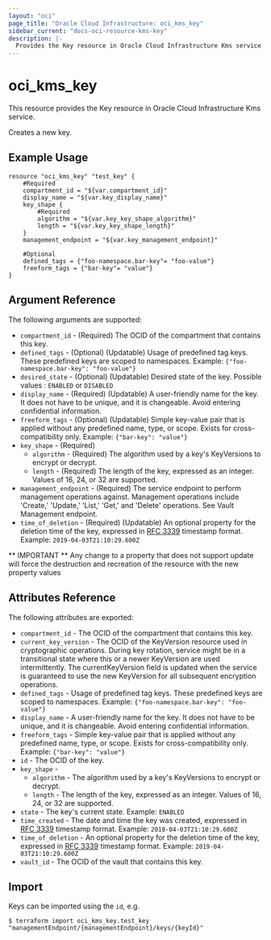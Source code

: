 ```yaml
---
layout: "oci"
page_title: "Oracle Cloud Infrastructure: oci_kms_key"
sidebar_current: "docs-oci-resource-kms-key"
description: |-
  Provides the Key resource in Oracle Cloud Infrastructure Kms service
---
```


# oci_kms_key
This resource provides the Key resource in Oracle Cloud Infrastructure Kms service.

Creates a new key.

## Example Usage

```hcl
resource "oci_kms_key" "test_key" {
	#Required
	compartment_id = "${var.compartment_id}"
	display_name = "${var.key_display_name}"
	key_shape {
		#Required
		algorithm = "${var.key_key_shape_algorithm}"
		length = "${var.key_key_shape_length}"
	}
	management_endpoint = "${var.key_management_endpoint}"

	#Optional
	defined_tags = {"foo-namespace.bar-key"= "foo-value"}
	freeform_tags = {"bar-key"= "value"}
}
```

## Argument Reference

The following arguments are supported:

* `compartment_id` - (Required) The OCID of the compartment that contains this key.
* `defined_tags` - (Optional) (Updatable) Usage of predefined tag keys. These predefined keys are scoped to namespaces. Example: `{"foo-namespace.bar-key": "foo-value"}` 
* `desired_state` - (Optional) (Updatable) Desired state of the key. Possible values : `ENABLED` or `DISABLED`
* `display_name` - (Required) (Updatable) A user-friendly name for the key. It does not have to be unique, and it is changeable. Avoid entering confidential information. 
* `freeform_tags` - (Optional) (Updatable) Simple key-value pair that is applied without any predefined name, type, or scope. Exists for cross-compatibility only. Example: `{"bar-key": "value"}` 
* `key_shape` - (Required) 
	* `algorithm` - (Required) The algorithm used by a key's KeyVersions to encrypt or decrypt.
	* `length` - (Required) The length of the key, expressed as an integer. Values of 16, 24, or 32 are supported. 
* `management_endpoint` - (Required) The service endpoint to perform management operations against. Management operations include 'Create,' 'Update,' 'List,' 'Get,' and 'Delete' operations. See Vault Management endpoint.
* `time_of_deletion` - (Required) (Updatable) An optional property for the deletion time of the key, expressed in [RFC 3339](https://tools.ietf.org/html/rfc3339) timestamp format. Example: `2019-04-03T21:10:29.600Z`


** IMPORTANT **
Any change to a property that does not support update will force the destruction and recreation of the resource with the new property values

## Attributes Reference

The following attributes are exported:

* `compartment_id` - The OCID of the compartment that contains this key.
* `current_key_version` - The OCID of the KeyVersion resource used in cryptographic operations. During key rotation, service might be in a transitional state where this or a newer KeyVersion are used intermittently. The currentKeyVersion field is updated when the service is guaranteed to use the new KeyVersion for all subsequent encryption operations. 
* `defined_tags` - Usage of predefined tag keys. These predefined keys are scoped to namespaces. Example: `{"foo-namespace.bar-key": "foo-value"}` 
* `display_name` - A user-friendly name for the key. It does not have to be unique, and it is changeable. Avoid entering confidential information. 
* `freeform_tags` - Simple key-value pair that is applied without any predefined name, type, or scope. Exists for cross-compatibility only. Example: `{"bar-key": "value"}` 
* `id` - The OCID of the key.
* `key_shape` - 
	* `algorithm` - The algorithm used by a key's KeyVersions to encrypt or decrypt.
	* `length` - The length of the key, expressed as an integer. Values of 16, 24, or 32 are supported. 
* `state` - The key's current state.  Example: `ENABLED` 
* `time_created` - The date and time the key was created, expressed in [RFC 3339](https://tools.ietf.org/html/rfc3339) timestamp format.  Example: `2018-04-03T21:10:29.600Z` 
* `time_of_deletion` - An optional property for the deletion time of the key, expressed in [RFC 3339](https://tools.ietf.org/html/rfc3339) timestamp format. Example: `2019-04-03T21:10:29.600Z` 
* `vault_id` - The OCID of the vault that contains this key.

## Import

Keys can be imported using the `id`, e.g.

```
$ terraform import oci_kms_key.test_key "managementEndpoint/{managementEndpoint}/keys/{keyId}"
```

